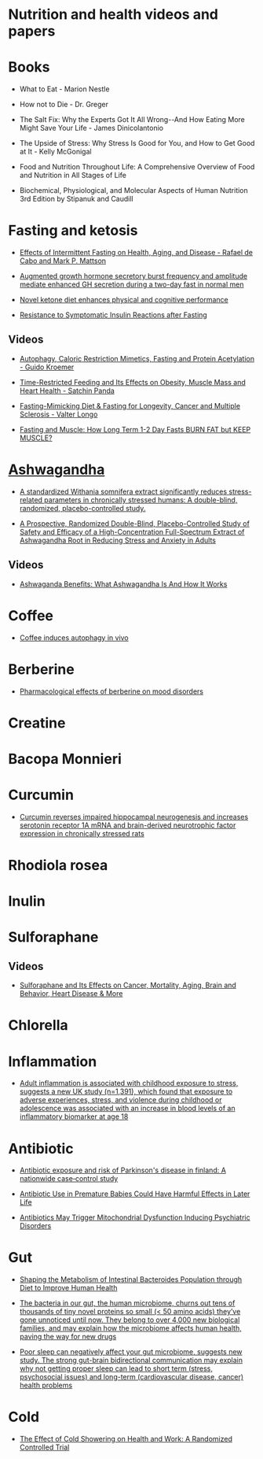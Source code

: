 # Nutrition and health videos and papers

# Books

- What to Eat - Marion Nestle

- How not to Die - Dr. Greger

- The Salt Fix: Why the Experts Got It All Wrong--And How Eating More Might Save Your Life - James Dinicolantonio

- The Upside of Stress: Why Stress Is Good for You, and How to Get Good at It - Kelly McGonigal 

- Food and Nutrition Throughout Life: A Comprehensive Overview of Food and Nutrition in All Stages of Life

- Biochemical, Physiological, and Molecular Aspects of Human Nutrition 3rd Edition by Stipanuk and Caudill

# Fasting and ketosis

- [Effects of Intermittent Fasting on Health, Aging, and Disease - Rafael de Cabo and Mark P. Mattson](https://www.nejm.org/doi/full/10.1056/NEJMra1905136)

- [Augmented growth hormone secretory burst frequency and amplitude mediate enhanced GH secretion during a two-day fast in normal men](https://www.ncbi.nlm.nih.gov/pubmed/1548337)

- [Novel ketone diet enhances physical and cognitive performance](https://www.ncbi.nlm.nih.gov/pmc/articles/PMC5102124/)

- [Resistance to Symptomatic Insulin Reactions after Fasting](https://www.ncbi.nlm.nih.gov/pmc/articles/PMC332976/)


## Videos
- [Autophagy, Caloric Restriction Mimetics, Fasting and Protein Acetylation - Guido Kroemer](https://www.youtube.com/watch?v=Gm626MgpveI)

- [Time-Restricted Feeding and Its Effects on Obesity, Muscle Mass and Heart Health - Satchin Panda](https://www.youtube.com/watch?v=-R-eqJDQ2nU)

- [Fasting-Mimicking Diet & Fasting for Longevity, Cancer and Multiple Sclerosis - Valter Longo](https://www.youtube.com/watch?v=d6PyyatqJSE)

- [Fasting and Muscle: How Long Term 1-2 Day Fasts BURN FAT but KEEP MUSCLE?](https://youtu.be/HTYv3FcEcus)

# [Ashwagandha](https://examine.com/supplements/ashwagandha/)
- [A standardized Withania somnifera extract significantly reduces stress-related parameters in chronically stressed humans: A double-blind, randomized, placebo-controlled study.](https://www.liquidwholefood.com/wp-content/uploads/2013/10/LWFwithania_review.pdf)

- [A Prospective, Randomized Double-Blind, Placebo-Controlled Study of Safety and Efficacy of a High-Concentration Full-Spectrum Extract of Ashwagandha Root in Reducing Stress and Anxiety in Adults](https://www.ncbi.nlm.nih.gov/pmc/articles/PMC3573577/)

## Videos
- [Ashwaganda Benefits: What Ashwagandha Is And How It Works](https://youtu.be/A_lZQgW73y4)


# Coffee
- [Coffee induces autophagy in vivo](https://www.ncbi.nlm.nih.gov/pubmed/24769862)


# Berberine
- [Pharmacological effects of berberine on mood disorders](https://www.ncbi.nlm.nih.gov/pmc/articles/PMC6307759/)

# Creatine

# Bacopa Monnieri 

# Curcumin

- [Curcumin reverses impaired hippocampal neurogenesis and increases serotonin receptor 1A mRNA and brain-derived neurotrophic factor expression in chronically stressed rats](https://www.ncbi.nlm.nih.gov/pubmed/17617388/)

# Rhodiola rosea

# Inulin

# Sulforaphane 

## Videos
- [Sulforaphane and Its Effects on Cancer, Mortality, Aging, Brain and Behavior, Heart Disease & More](https://youtu.be/zz4YVJ4aRfg)

# Chlorella

# Inflammation 

- [Adult inflammation is associated with childhood exposure to stress, suggests a new UK study (n=1,391), which found that exposure to adverse experiences, stress, and violence during childhood or adolescence was associated with an increase in blood levels of an inflammatory biomarker at age 18](https://jamanetwork.com/journals/jamapediatrics/fullarticle/2754102)

# Antibiotic

- [Antibiotic exposure and risk of Parkinson's disease in finland: A nationwide case‐control study](https://www.sciencedaily.com/releases/2019/11/191122113314.htm)

- [Antibiotic Use in Premature Babies Could Have Harmful Effects in Later Life](https://www.genengnews.com/news/antibiotic-use-in-premature-babies-could-have-harmful-effects-in-later-life/)

- [Antibiotics May Trigger Mitochondrial Dysfunction Inducing Psychiatric Disorders](https://www.ncbi.nlm.nih.gov/pmc/articles/PMC5240889/?fbclid=IwAR2WlubRDBL4rYpnvGzgUGyN2zDSIbCYmpfbdlliGjJfR2J058IRntt38pM)

# Gut

- [Shaping the Metabolism of Intestinal Bacteroides Population through Diet to Improve Human Health](https://www.ncbi.nlm.nih.gov/pmc/articles/PMC5339271/)

- [The bacteria in our gut, the human microbiome, churns out tens of thousands of tiny novel proteins so small (< 50 amino acids) they’ve gone unnoticed until now. They belong to over 4,000 new biological families, and may explain how the microbiome affects human health, paving the way for new drugs](http://med.stanford.edu/news/all-news/2019/08/human-microbiome-churns-out-thousands-of-tiny-novel-proteins.html)

- [Poor sleep can negatively affect your gut microbiome, suggests new study. The strong gut-brain bidirectional communication may explain why not getting proper sleep can lead to short term (stress, psychosocial issues) and long-term (cardiovascular disease, cancer) health problems](https://news.nova.edu/news-releases/new-study-points-to-possible-correlation-between-sleep-and-overall-good-health/)

# Cold

- [The Effect of Cold Showering on Health and Work: A Randomized Controlled Trial](https://www.ncbi.nlm.nih.gov/pmc/articles/PMC5025014/)
